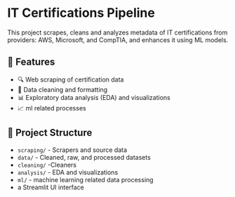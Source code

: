 # IT Certifications Pipeline

This project scrapes, cleans and analyzes metadata of IT certifications from providers: AWS, Microsoft, and CompTIA, and enhances it using ML models.

## 📌 Features

- 🔍 Web scraping of certification data
- 🧹 Data cleaning and formatting
- 📊 Exploratory data analysis (EDA) and visualizations
- 📈 ml related processes

## 📁 Project Structure

- `scraping/` - Scrapers and source data
- `data/` - Cleaned, raw, and processed datasets
- `cleaning/` -Cleaners 
- `analysis/` - EDA and visualizations
- `ml/` - machine learning related data processing
- a Streamlit UI interface
